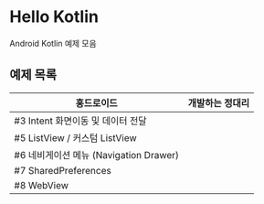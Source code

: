 # Hello Kotlin
Android Kotlin 예제 모음

## 예제 목록
|홍드로이드|개발하는 정대리|
|------|---|
|#3 Intent 화면이동 및 데이터 전달||
|#5 ListView / 커스텀 ListView||
|#6 네비게이션 메뉴 (Navigation Drawer)||
|#7 SharedPreferences||
|#8 WebView||
